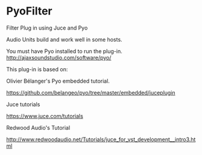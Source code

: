 # PyoFilter
Filter Plug in using Juce and Pyo


Audio Units build and work well in some hosts.

You must have Pyo installed to run the plug-in.
http://ajaxsoundstudio.com/software/pyo/

This plug-in is based on:

Olivier Bélanger's Pyo embedded tutorial.

https://github.com/belangeo/pyo/tree/master/embedded/juceplugin


Juce tutorials

https://www.juce.com/tutorials


Redwood Audio's Tutorial

http://www.redwoodaudio.net/Tutorials/juce_for_vst_development__intro3.html
